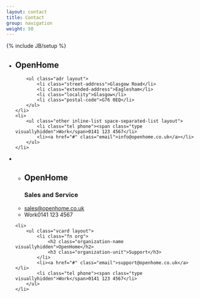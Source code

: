 ```yaml
---
layout: contact
title: Contact
group: navigation
weight: 50
---
```

{% include JB/setup %}


<ul class="vcard layout">
    <li class="layout bd-centered-copy">
        <h2 class="fn org">OpenHome</h2>

        <ul class="adr layout">
            <li class="street-address">Glasgow Road</li>
            <li class="extended-address">Eaglesham</li>
            <li class="locality">Glasgow</li>
            <li class="postal-code">G76 0EQ</li>
        </ul>
    </li>
    <li>
        <ul class="other inline-list space-separated-list layout">
            <li class="tel phone"><span class="type visuallyhidden">Work</span>0141 123 4567</li>
            <li><a href="#" class="email">info@openhome.co.uk</a></li>
        </ul>
    </li>
</ul>


<ul class="two-col-list layout">
    <li>
        <ul class="vcard layout">
            <li class="fn org">
                <h2 class="organization-name visuallyhidden">OpenHome</h2>
                <h3 class="organization-unit">Sales and Service</h3>
            </li>
            <li><a href="#" class="email">sales@openhome.co.uk</a></li>
            <li class="tel phone"><span class="type visuallyhidden">Work</span>0141 123 4567</li>
        </ul>
    </li>

    <li>
        <ul class="vcard layout">
            <li class="fn org">
                <h2 class="organization-name visuallyhidden">OpenHome</h2>
                <h3 class="organization-unit">Support</h3>
            </li>
            <li><a href="#" class="email">support@openhome.co.uk</a></li>
            <li class="tel phone"><span class="type visuallyhidden">Work</span>0141 123 4567</li>
        </ul>
    </li>
</ul>
